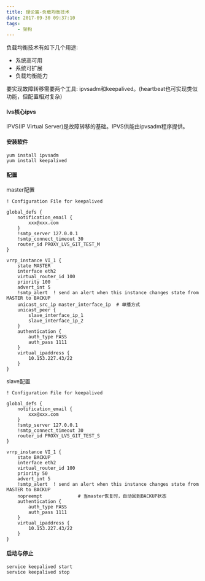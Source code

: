 ```yaml
---
title: 理论篇-负载均衡技术
date: 2017-09-30 09:37:10
tags:
    - 架构
---
```


负载均衡技术有如下几个用途:

* 系统高可用
* 系统可扩展
* 负载均衡能力

要实现故障转移需要两个工具: ipvsadm和keepalived。(heartbeat也可实现类似功能，但配置相对复杂)

#### lvs核心ipvs

IPVS(IP Virtual Server)是故障转移的基础。IPVS供能由ipvsadm程序提供。

#### 安装软件

```
yum install ipvsadm
yum install keepalived
```

#### 配置

master配置

```
! Configuration File for keepalived

global_defs {
    notification_email {
        xxx@xxx.com
    }
    !smtp_server 127.0.0.1
    !smtp_connect_timeout 30
    router_id PROXY_LVS_GIT_TEST_M
}

vrrp_instance VI_1 {
    state MASTER
    interface eth2
    virtual_router_id 100
    priority 100
    advert_int 5
    !smtp_alert  ! send an alert when this instance changes state from MASTER to BACKUP
    unicast_src_ip master_interface_ip  # 单播方式
    unicast_peer {
        slave_interface_ip_1
        slave_interface_ip_2
    }
    authentication {
        auth_type PASS
        auth_pass 1111
    }
    virtual_ipaddress {
        10.153.227.43/22
    }
}
```

slave配置

```
! Configuration File for keepalived

global_defs {
    notification_email {
        xxx@xxx.com
    }
    !smtp_server 127.0.0.1
    !smtp_connect_timeout 30
    router_id PROXY_LVS_GIT_TEST_S
}

vrrp_instance VI_1 {
    state BACKUP
    interface eth2
    virtual_router_id 100
    priority 50
    advert_int 5
    !smtp_alert  ! send an alert when this instance changes state from MASTER to BACKUP
    nopreempt             # 当master恢复时，自动回到BACKUP状态
    authentication {
        auth_type PASS
        auth_pass 1111
    }
    virtual_ipaddress {
        10.153.227.43/22
    }
}
```


#### 启动与停止

```
service keepalived start
service keepalived stop
```